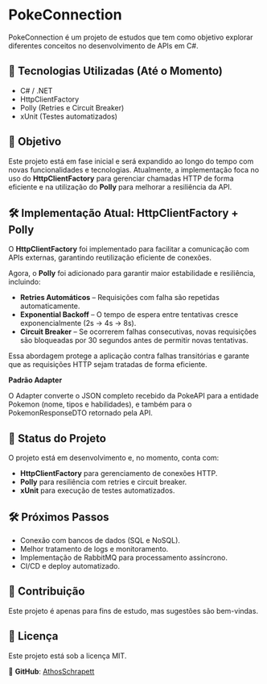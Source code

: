 # PokeConnection

PokeConnection é um projeto de estudos que tem como objetivo explorar diferentes conceitos no desenvolvimento de APIs em C#.

## 🚀 Tecnologias Utilizadas (Até o Momento)
- C# / .NET
- HttpClientFactory
- Polly (Retries e Circuit Breaker)
- xUnit (Testes automatizados)

## 📌 Objetivo
Este projeto está em fase inicial e será expandido ao longo do tempo com novas funcionalidades e tecnologias. Atualmente, a implementação foca no uso do **HttpClientFactory** para gerenciar chamadas HTTP de forma eficiente e na utilização do **Polly** para melhorar a resiliência da API.

## 🛠️ Implementação Atual: HttpClientFactory + Polly

O **HttpClientFactory** foi implementado para facilitar a comunicação com APIs externas, garantindo reutilização eficiente de conexões.  

Agora, o **Polly** foi adicionado para garantir maior estabilidade e resiliência, incluindo:
- **Retries Automáticos** – Requisições com falha são repetidas automaticamente.  
- **Exponential Backoff** – O tempo de espera entre tentativas cresce exponencialmente (2s → 4s → 8s).  
- **Circuit Breaker** – Se ocorrerem falhas consecutivas, novas requisições são bloqueadas por 30 segundos antes de permitir novas tentativas.

Essa abordagem protege a aplicação contra falhas transitórias e garante que as requisições HTTP sejam tratadas de forma eficiente.

**Padrão Adapter**

O Adapter converte o JSON completo recebido da PokeAPI para a entidade Pokemon (nome, tipos e habilidades), e também para o PokemonResponseDTO retornado pela API.

## 📄 Status do Projeto
O projeto está em desenvolvimento e, no momento, conta com:
- **HttpClientFactory** para gerenciamento de conexões HTTP.
- **Polly** para resiliência com retries e circuit breaker.
- **xUnit** para execução de testes automatizados.

## 🛠️ Próximos Passos
- Conexão com bancos de dados (SQL e NoSQL).
- Melhor tratamento de logs e monitoramento.  
- Implementação de RabbitMQ para processamento assíncrono. 
- CI/CD e deploy automatizado.  

## 🤝 Contribuição
Este projeto é apenas para fins de estudo, mas sugestões são bem-vindas.

## 📄 Licença
Este projeto está sob a licença MIT.

📌 **GitHub**: [AthosSchrapett](https://github.com/AthosSchrapett)
